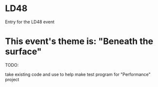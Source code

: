 LD48
====

Entry for the LD48 event

This event's theme is: "Beneath the surface"
============================================

TODO:

take existing code and use to help make test program for "Performance" project
